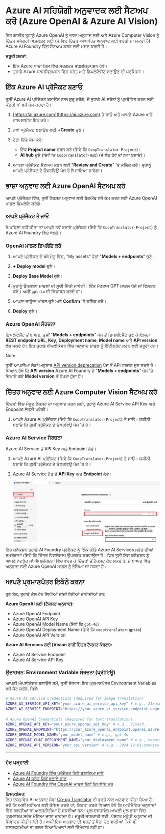 <!--
CO_OP_TRANSLATOR_METADATA:
{
  "original_hash": "b58d7c3cb4210697a073d20eb3064945",
  "translation_date": "2025-06-12T11:50:38+00:00",
  "source_file": "getting_started/set-up-azure-ai.md",
  "language_code": "pa"
}
-->
# Azure AI ਸਹਿਯੋਗੀ ਅਨੁਵਾਦਕ ਲਈ ਸੈਟਅਪ ਕਰੋ (Azure OpenAI & Azure AI Vision)

ਇਹ ਗਾਈਡ ਤੁਹਾਨੂੰ Azure OpenAI ਨੂੰ ਭਾਸ਼ਾ ਅਨੁਵਾਦ ਲਈ ਅਤੇ Azure Computer Vision ਨੂੰ ਚਿੱਤਰ ਸਮੱਗਰੀ ਵਿਸ਼ਲੇਸ਼ਣ ਲਈ (ਜੋ ਫਿਰ ਚਿੱਤਰ-ਆਧਾਰਿਤ ਅਨੁਵਾਦ ਲਈ ਵਰਤੀ ਜਾ ਸਕਦੀ ਹੈ) Azure AI Foundry ਵਿੱਚ ਸੈਟਅਪ ਕਰਨ ਲਈ ਮਦਦ ਕਰਦੀ ਹੈ।

**ਜ਼ਰੂਰੀ ਸ਼ਰਤਾਂ:**
- ਇੱਕ Azure ਖਾਤਾ ਜਿਸ ਵਿੱਚ ਸਰਗਰਮ ਸਬਸਕ੍ਰਿਪਸ਼ਨ ਹੋਵੇ।
- ਤੁਹਾਡੇ Azure ਸਬਸਕ੍ਰਿਪਸ਼ਨ ਵਿੱਚ ਸਰੋਤ ਅਤੇ ਡਿਪਲੋਇਮੈਂਟ ਬਣਾਉਣ ਦੀ ਪਰਮਿਸ਼ਨ।

## ਇੱਕ Azure AI ਪ੍ਰੋਜੈਕਟ ਬਣਾਓ

ਤੁਸੀਂ Azure AI ਪ੍ਰੋਜੈਕਟ ਬਣਾਉਣ ਨਾਲ ਸ਼ੁਰੂ ਕਰੋਗੇ, ਜੋ ਤੁਹਾਡੇ AI ਸਰੋਤਾਂ ਨੂੰ ਪ੍ਰਬੰਧਿਤ ਕਰਨ ਲਈ ਕੇਂਦਰੀ ਥਾਂ ਵਜੋਂ ਕੰਮ ਕਰਦਾ ਹੈ।

1. [https://ai.azure.com](https://ai.azure.com) ਤੇ ਜਾਓ ਅਤੇ ਆਪਣੇ Azure ਖਾਤੇ ਨਾਲ ਸਾਈਨ ਇਨ ਕਰੋ।

1. ਨਵਾਂ ਪ੍ਰੋਜੈਕਟ ਬਣਾਉਣ ਲਈ **+Create** ਚੁਣੋ।

1. ਹੇਠਾਂ ਦਿੱਤੇ ਕੰਮ ਕਰੋ:
   - ਇੱਕ **Project name** ਦਰਜ ਕਰੋ (ਜਿਵੇਂ ਕਿ `CoopTranslator-Project`)।
   - **AI hub** ਚੁਣੋ (ਜਿਵੇਂ ਕਿ `CoopTranslator-Hub`) (ਜੇ ਲੋੜ ਹੋਵੇ ਤਾਂ ਨਵਾਂ ਬਣਾਓ)।

1. ਆਪਣਾ ਪ੍ਰੋਜੈਕਟ ਸੈਟਅਪ ਕਰਨ ਲਈ "**Review and Create**" 'ਤੇ ਕਲਿੱਕ ਕਰੋ। ਤੁਹਾਨੂੰ ਆਪਣੇ ਪ੍ਰੋਜੈਕਟ ਦੇ ਓਵਰਵਿਊ ਪੇਜ ਤੇ ਲੈ ਜਾਇਆ ਜਾਵੇਗਾ।

## ਭਾਸ਼ਾ ਅਨੁਵਾਦ ਲਈ Azure OpenAI ਸੈਟਅਪ ਕਰੋ

ਆਪਣੇ ਪ੍ਰੋਜੈਕਟ ਵਿੱਚ, ਤੁਸੀਂ ਟੈਕਸਟ ਅਨੁਵਾਦ ਲਈ ਬੈਕਐਂਡ ਵਜੋਂ ਕੰਮ ਕਰਨ ਲਈ Azure OpenAI ਮਾਡਲ ਡਿਪਲੋਇ ਕਰੋਗੇ।

### ਆਪਣੇ ਪ੍ਰੋਜੈਕਟ ਤੇ ਜਾਓ

ਜੇ ਪਹਿਲਾਂ ਨਹੀਂ ਕੀਤਾ ਤਾਂ ਆਪਣੇ ਨਵੇਂ ਬਣਾਏ ਪ੍ਰੋਜੈਕਟ (ਜਿਵੇਂ ਕਿ `CoopTranslator-Project`) ਨੂੰ Azure AI Foundry ਵਿੱਚ ਖੋਲ੍ਹੋ।

### OpenAI ਮਾਡਲ ਡਿਪਲੋਇ ਕਰੋ

1. ਆਪਣੇ ਪ੍ਰੋਜੈਕਟ ਦੇ ਖੱਬੇ ਮੇਨੂ ਵਿੱਚ, "My assets" ਹੇਠਾਂ "**Models + endpoints**" ਚੁਣੋ।

1. **+ Deploy model** ਚੁਣੋ।

1. **Deploy Base Model** ਚੁਣੋ।

1. ਤੁਹਾਨੂੰ ਉਪਲਬਧ ਮਾਡਲਾਂ ਦੀ ਸੂਚੀ ਦਿੱਤੀ ਜਾਵੇਗੀ। ਇੱਕ ਮੋਹਤਾਜ GPT ਮਾਡਲ ਖੋਜੋ ਜਾਂ ਫਿਲਟਰ ਕਰੋ। ਅਸੀਂ `gpt-4o` ਦੀ ਸਿਫਾਰਸ਼ ਕਰਦੇ ਹਾਂ।

1. ਆਪਣਾ ਚਾਹੁੰਦਾ ਮਾਡਲ ਚੁਣੋ ਅਤੇ **Confirm** 'ਤੇ ਕਲਿੱਕ ਕਰੋ।

1. **Deploy** ਚੁਣੋ।

### Azure OpenAI ਸੰਰਚਨਾ

ਡਿਪਲੋਇਮੈਂਟ ਤੋਂ ਬਾਅਦ, ਤੁਸੀਂ "**Models + endpoints**" ਪੇਜ ਤੋਂ ਡਿਪਲੋਇਮੈਂਟ ਚੁਣ ਕੇ ਇਸਦਾ **REST endpoint URL**, **Key**, **Deployment name**, **Model name** ਅਤੇ **API version** ਲੱਭ ਸਕਦੇ ਹੋ। ਇਹ ਤੁਹਾਡੇ ਐਪਲੀਕੇਸ਼ਨ ਵਿੱਚ ਅਨੁਵਾਦ ਮਾਡਲ ਨੂੰ ਇੰਟੀਗ੍ਰੇਟ ਕਰਨ ਲਈ ਜ਼ਰੂਰੀ ਹਨ।

> [!NOTE]
> ਤੁਸੀਂ ਆਪਣੀਆਂ ਲੋੜਾਂ ਅਨੁਸਾਰ [API version deprecation](https://learn.microsoft.com/azure/ai-services/openai/api-version-deprecation) ਪੇਜ ਤੋਂ API ਵਰਜ਼ਨ ਚੁਣ ਸਕਦੇ ਹੋ। ਧਿਆਨ ਰੱਖੋ ਕਿ **API version** Azure AI Foundry ਦੇ "**Models + endpoints**" ਪੇਜ 'ਤੇ ਦਿਖਾਏ ਗਏ **Model version** ਤੋਂ ਵੱਖਰਾ ਹੁੰਦਾ ਹੈ।

## ਚਿੱਤਰ ਅਨੁਵਾਦ ਲਈ Azure Computer Vision ਸੈਟਅਪ ਕਰੋ

ਚਿੱਤਰਾਂ ਵਿੱਚ ਮੌਜੂਦ ਟੈਕਸਟ ਦਾ ਅਨੁਵਾਦ ਕਰਨ ਲਈ, ਤੁਹਾਨੂੰ Azure AI Service API Key ਅਤੇ Endpoint ਲੱਭਣੀ ਪਵੇਗੀ।

1. ਆਪਣੇ Azure AI ਪ੍ਰੋਜੈਕਟ (ਜਿਵੇਂ ਕਿ `CoopTranslator-Project`) ਤੇ ਜਾਓ। ਯਕੀਨੀ ਬਣਾਓ ਕਿ ਤੁਸੀਂ ਪ੍ਰੋਜੈਕਟ ਦੇ ਓਵਰਵਿਊ ਪੇਜ 'ਤੇ ਹੋ।

### Azure AI Service ਸੰਰਚਨਾ

Azure AI Service ਤੋਂ API Key ਅਤੇ Endpoint ਲੱਭੋ।

1. ਆਪਣੇ Azure AI ਪ੍ਰੋਜੈਕਟ (ਜਿਵੇਂ ਕਿ `CoopTranslator-Project`) ਤੇ ਜਾਓ। ਯਕੀਨੀ ਬਣਾਓ ਕਿ ਤੁਸੀਂ ਪ੍ਰੋਜੈਕਟ ਦੇ ਓਵਰਵਿਊ ਪੇਜ 'ਤੇ ਹੋ।

1. Azure AI Service ਟੈਬ ਤੋਂ **API Key** ਅਤੇ **Endpoint** ਲੱਭੋ।

    ![Find API Key and Endpoint](../../../translated_images/find-azure-ai-info.60f8299be786dd67e61e2c79b4b9ea1f7694e6c0923f17a90bc6abf9d5f1dbd7.pa.png)

ਇਹ ਕਨੈਕਸ਼ਨ ਤੁਹਾਡੇ AI Foundry ਪ੍ਰੋਜੈਕਟ ਨੂੰ ਲਿੰਕ ਕੀਤੇ Azure AI Services ਸਰੋਤ ਦੀਆਂ ਸਮਰੱਥਾਵਾਂ (ਜਿਵੇਂ ਕਿ ਚਿੱਤਰ ਵਿਸ਼ਲੇਸ਼ਣ) ਉਪਲਬਧ ਕਰਵਾਉਂਦਾ ਹੈ। ਫਿਰ ਤੁਸੀਂ ਇਸ ਕਨੈਕਸ਼ਨ ਨੂੰ ਆਪਣੇ ਨੋਟਬੁੱਕ ਜਾਂ ਐਪਲੀਕੇਸ਼ਨਾਂ ਵਿੱਚ ਵਰਤ ਕੇ ਚਿੱਤਰਾਂ ਤੋਂ ਟੈਕਸਟ ਕੱਢ ਸਕਦੇ ਹੋ, ਜੋ ਬਾਅਦ ਵਿੱਚ ਅਨੁਵਾਦ ਲਈ Azure OpenAI ਮਾਡਲ ਨੂੰ ਭੇਜਿਆ ਜਾ ਸਕਦਾ ਹੈ।

## ਆਪਣੇ ਪ੍ਰਮਾਣਪੱਤਰ ਇਕੱਠੇ ਕਰਨਾ

ਹੁਣ ਤੱਕ, ਤੁਹਾਡੇ ਕੋਲ ਹੇਠ ਲਿਖੀਆਂ ਚੀਜ਼ਾਂ ਹੋਣੀਆਂ ਚਾਹੀਦੀਆਂ ਹਨ:

**Azure OpenAI ਲਈ (ਟੈਕਸਟ ਅਨੁਵਾਦ):**
- Azure OpenAI Endpoint
- Azure OpenAI API Key
- Azure OpenAI Model Name (ਜਿਵੇਂ ਕਿ `gpt-4o`)
- Azure OpenAI Deployment Name (ਜਿਵੇਂ ਕਿ `cooptranslator-gpt4o`)
- Azure OpenAI API Version

**Azure AI Services ਲਈ (Vision ਰਾਹੀਂ ਚਿੱਤਰ ਟੈਕਸਟ ਕੱਢਣਾ):**
- Azure AI Service Endpoint
- Azure AI Service API Key

### ਉਦਾਹਰਨ: Environment Variable ਸੰਰਚਨਾ (ਪ੍ਰੀਵਿਊ)

ਆਪਣੀ ਐਪਲੀਕੇਸ਼ਨ ਬਣਾਉਂਦੇ ਸਮੇਂ, ਤੁਸੀਂ ਸੰਭਵਤ: ਇਹ ਪ੍ਰਮਾਣਪੱਤਰ Environment Variables ਵਜੋਂ ਸੈਟ ਕਰੋਂਗੇ, ਜਿਵੇਂ:

```bash
# Azure AI Service Credentials (Required for image translation)
AZURE_AI_SERVICE_API_KEY="your_azure_ai_service_api_key" # e.g., 21xasd...
AZURE_AI_SERVICE_ENDPOINT="https://your_azure_ai_service_endpoint.cognitiveservices.azure.com/"

# Azure OpenAI Credentials (Required for text translation)
AZURE_OPENAI_API_KEY="your_azure_openai_api_key" # e.g., 21xasd...
AZURE_OPENAI_ENDPOINT="https://your_azure_openai_endpoint.openai.azure.com/"
AZURE_OPENAI_MODEL_NAME="your_model_name" # e.g., gpt-4o
AZURE_OPENAI_CHAT_DEPLOYMENT_NAME="your_deployment_name" # e.g., cooptranslator-gpt4o
AZURE_OPENAI_API_VERSION="your_api_version" # e.g., 2024-12-01-preview
```

---

### ਹੋਰ ਪੜ੍ਹਾਈ

- [Azure AI Foundry ਵਿੱਚ ਪ੍ਰੋਜੈਕਟ ਕਿਵੇਂ ਬਣਾਇਆ ਜਾਵੇ](https://learn.microsoft.com/azure/ai-foundry/how-to/create-projects?tabs=ai-studio)
- [Azure AI ਸਰੋਤ ਕਿਵੇਂ ਬਣਾਏ ਜਾਣ](https://learn.microsoft.com/azure/ai-foundry/how-to/create-azure-ai-resource?tabs=portal)
- [Azure AI Foundry ਵਿੱਚ OpenAI ਮਾਡਲ ਕਿਵੇਂ ਡਿਪਲੋਇ ਕਰੇ](https://learn.microsoft.com/en-us/azure/ai-foundry/how-to/deploy-models-openai)

**ਡਿਸਕਲੇਮਰ**:  
ਇਹ ਦਸਤਾਵੇਜ਼ AI ਅਨੁਵਾਦ ਸੇਵਾ [Co-op Translator](https://github.com/Azure/co-op-translator) ਦੀ ਵਰਤੋਂ ਨਾਲ ਅਨੁਵਾਦ ਕੀਤਾ ਗਿਆ ਹੈ। ਜਦੋਂ ਕਿ ਅਸੀਂ ਸਹੀਅਤ ਲਈ ਕੋਸ਼ਿਸ਼ ਕਰਦੇ ਹਾਂ, ਕਿਰਪਾ ਕਰਕੇ ਧਿਆਨ ਰੱਖੋ ਕਿ ਆਟੋਮੈਟਿਕ ਅਨੁਵਾਦਾਂ ਵਿੱਚ ਗਲਤੀਆਂ ਜਾਂ ਅਣਸਹੀਤੀਆਂ ਹੋ ਸਕਦੀਆਂ ਹਨ। ਮੂਲ ਦਸਤਾਵੇਜ਼ ਆਪਣੀ ਮੂਲ ਭਾਸ਼ਾ ਵਿੱਚ ਪ੍ਰਮਾਣਿਕ ਸਰੋਤ ਮੰਨਿਆ ਜਾਣਾ ਚਾਹੀਦਾ ਹੈ। ਜਰੂਰੀ ਜਾਣਕਾਰੀ ਲਈ, ਪੇਸ਼ੇਵਰ ਮਨੁੱਖੀ ਅਨੁਵਾਦ ਦੀ ਸਿਫਾਰਸ਼ ਕੀਤੀ ਜਾਂਦੀ ਹੈ। ਅਸੀਂ ਇਸ ਅਨੁਵਾਦ ਦੀ ਵਰਤੋਂ ਤੋਂ ਪੈਦਾ ਹੋਣ ਵਾਲੀਆਂ ਕਿਸੇ ਵੀ ਗਲਤਫਹਮੀਆਂ ਜਾਂ ਗਲਤ ਵਿਆਖਿਆਵਾਂ ਲਈ ਜ਼ਿੰਮੇਵਾਰ ਨਹੀਂ ਹਾਂ।